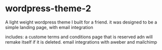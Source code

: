 # wordpress-theme-2
A light weight wordpress theme I built for a friend.  it was designed to be a simple landing page, with email integration

includes:
a custome terms and conditions page that is reserved adn will remake itself if it is deleted.
email integrations with aweber and mailchimp

